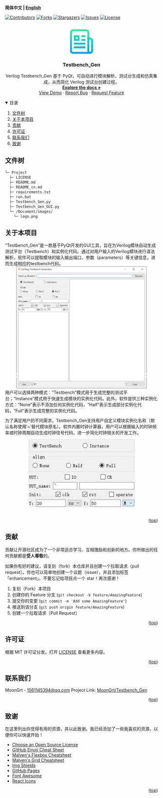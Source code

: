 **简体中文 | [English](README.md)**
<div id="top"></div>

[![Contributors][contributors-shield]][contributors-url]
[![Forks][forks-shield]][forks-url]
[![Stargazers][stars-shield]][stars-url]
[![Issues][issues-shield]][issues-url]
[![License][license-shield]][license-url]


<!-- PROJECT LOGO -->
<br />
<div align="center">
    <a href="https://github.com/MoonGrt/Testbench_Gen">
    <img src="Document/images/logo.png" alt="Logo" width="80" height="80">
    </a>
<h3 align="center">Testbench_Gen</h3>
    <p align="center">
    Verilog Testbench_Gen 基于 PyQt，可自动进行模块解析、测试台生成和仿真集成，从而简化 Verilog 测试台创建过程。
    <br />
    <a href="https://github.com/MoonGrt/Testbench_Gen"><strong>Explore the docs »</strong></a>
    <br />
    <a href="https://github.com/MoonGrt/Testbench_Gen">View Demo</a>
    ·
    <a href="https://github.com/MoonGrt/Testbench_Gen/issues">Report Bug</a>
    ·
    <a href="https://github.com/MoonGrt/Testbench_Gen/issues">Request Feature</a>
    </p>
</div>




<!-- CONTENTS -->
<details open>
  <summary>目录</summary>
  <ol>
    <li><a href="#文件树">文件树</a></li>
    <li>
      <a href="#关于本项目">关于本项目</a>
      <ul>
      </ul>
    </li>
    <li><a href="#贡献">贡献</a></li>
    <li><a href="#许可证">许可证</a></li>
    <li><a href="#联系我们">联系我们</a></li>
    <li><a href="#致谢">致谢</a></li>
  </ol>
</details>





<!-- 文件树 -->
## 文件树

```
└─ Project
  ├─ LICENSE
  ├─ README.md
  ├─ README_cn.md
  ├─ requirements.txt
  ├─ run.bat
  ├─ Testbench_Gen.py
  ├─ Testbench_Gen_GUI.py
  └─ /Document/images/
    └─ logo.png
```



<!-- 关于本项目 -->
## 关于本项目

<p style=" margin-top:0px; margin-bottom:0px; margin-left:0px; margin-right:0px; -qt-block-indent:0; text-indent:0px;">“Testbench_Gen”是一款基于PyQt开发的GUI工具，旨在为Verilog模块自动生成测试平台（Testbench）和实例化代码。通过对用户输入的Verilog模块进行语法解析，软件可以提取模块的输入输出端口、参数（parameters）等关键信息，进而生成相应的testbench代码。</p>
<p align="center" style=" margin-top:0px; margin-bottom:0px; margin-left:0px; margin-right:0px; -qt-block-indent:0; text-indent:0px;"><img src="Document/images/Testbench_Gen.png" height="400" /></p>
<p style=" margin-top:0px; margin-bottom:0px; margin-left:0px; margin-right:0px; -qt-block-indent:0; text-indent:0px;">用户可以选择两种模式：“Testbench”模式用于生成完整的测试平台；“Instance”模式用于快速生成模块的实例化代码。此外，软件提供三种实例化方式：“None”表示不添加任何实例化代码，“Half”表示生成部分实例化代码，“Full”表示生成完整的实例化代码。</p>
<p style=" margin-top:12px; margin-bottom:12px; margin-left:0px; margin-right:0px; -qt-block-indent:0; text-indent:0px;">为了满足用户的不同需求，Testbench_Gen支持用户自定义模块实例化名称（默认名称使用‘~’替代模块原名）。软件内置时钟计算器，用户可以根据输入的时钟频率或时钟周期自动生成时钟信号代码，进一步简化时钟相关的开发工作。</p>
<p align="center" style=" margin-top:0px; margin-bottom:0px; margin-left:0px; margin-right:0px; -qt-block-indent:0; text-indent:0px;"><img src="Document/images/Setting.png" /></p>
<p style="-qt-paragraph-type:empty; margin-top:0px; margin-bottom:0px; margin-left:0px; margin-right:0px; -qt-block-indent:0; text-indent:0px;"><br /></p></body></html>
<p align="right">(<a href="#top">top</a>)</p>



<!-- 贡献 -->
## 贡献

贡献让开源社区成为了一个非常适合学习、互相激励和创新的地方。你所做出的任何贡献都是**受人尊敬**的。

如果你有好的建议，请复刻（fork）本仓库并且创建一个拉取请求（pull request）。你也可以简单地创建一个议题（issue），并且添加标签「enhancement」。不要忘记给项目点一个 star！再次感谢！

1. 复刻（Fork）本项目
2. 创建你的 Feature 分支 (`git checkout -b feature/AmazingFeature`)
3. 提交你的变更 (`git commit -m 'Add some AmazingFeature'`)
4. 推送到该分支 (`git push origin feature/AmazingFeature`)
5. 创建一个拉取请求（Pull Request）
<p align="right">(<a href="#top">top</a>)</p>



<!-- 许可证 -->
## 许可证

根据 MIT 许可证分发。打开 [LICENSE](LICENSE) 查看更多内容。
<p align="right">(<a href="#top">top</a>)</p>



<!-- 联系我们 -->
## 联系我们

MoonGrt - 1561145394@qq.com
Project Link: [MoonGrt/Testbench_Gen](https://github.com/MoonGrt/Testbench_Gen)

<p align="right">(<a href="#top">top</a>)</p>



<!-- 致谢 -->
## 致谢

在这里列出你觉得有用的资源，并以此致谢。我已经添加了一些我喜欢的资源，以便你可以快速开始！

* [Choose an Open Source License](https://choosealicense.com)
* [GitHub Emoji Cheat Sheet](https://www.webpagefx.com/tools/emoji-cheat-sheet)
* [Malven's Flexbox Cheatsheet](https://flexbox.malven.co/)
* [Malven's Grid Cheatsheet](https://grid.malven.co/)
* [Img Shields](https://shields.io)
* [GitHub Pages](https://pages.github.com)
* [Font Awesome](https://fontawesome.com)
* [React Icons](https://react-icons.github.io/react-icons/search)
<p align="right">(<a href="#top">top</a>)</p>




<!-- MARKDOWN LINKS & Document/images -->
<!-- https://www.markdownguide.org/basic-syntax/#reference-style-links -->
[contributors-shield]: https://img.shields.io/github/contributors/MoonGrt/Testbench_Gen.svg?style=for-the-badge
[contributors-url]: https://github.com/MoonGrt/Testbench_Gen/graphs/contributors
[forks-shield]: https://img.shields.io/github/forks/MoonGrt/Testbench_Gen.svg?style=for-the-badge
[forks-url]: https://github.com/MoonGrt/Testbench_Gen/network/members
[stars-shield]: https://img.shields.io/github/stars/MoonGrt/Testbench_Gen.svg?style=for-the-badge
[stars-url]: https://github.com/MoonGrt/Testbench_Gen/stargazers
[issues-shield]: https://img.shields.io/github/issues/MoonGrt/Testbench_Gen.svg?style=for-the-badge
[issues-url]: https://github.com/MoonGrt/Testbench_Gen/issues
[license-shield]: https://img.shields.io/github/license/MoonGrt/Testbench_Gen.svg?style=for-the-badge
[license-url]: https://github.com/MoonGrt/Testbench_Gen/blob/master/LICENSE


